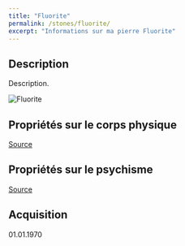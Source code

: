 ```yaml
---
title: "Fluorite"
permalink: /stones/fluorite/
excerpt: "Informations sur ma pierre Fluorite"
---
```


## Description
Description.

![Fluorite](/images/stones//images/Fluorite_Africa_2010.jpg "Fluorite")

## Propriétés sur le corps physique


[Source](https://)


## Propriétés sur le psychisme


[Source](https://)

## Acquisition


01.01.1970
